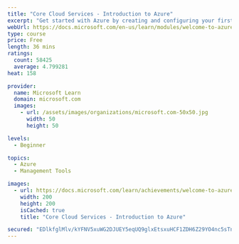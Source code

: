 ```yaml
---
title: "Core Cloud Services - Introduction to Azure"
excerpt: "Get started with Azure by creating and configuring your first website in the cloud."
webUrl: https://docs.microsoft.com/en-us/learn/modules/welcome-to-azure/
type: course
price: Free
length: 36 mins
ratings:
  count: 58425
  average: 4.799281
heat: 158

provider:
  name: Microsoft Learn
  domain: microsoft.com
  images:
    - url: /assets/images/organizations/microsoft.com-50x50.jpg
      width: 50
      height: 50

levels:
  - Beginner

topics:
  - Azure
  - Management Tools

images:
  - url: https://docs.microsoft.com/learn/achievements/welcome-to-azure-social.png
    width: 200
    height: 200
    isCached: true
    title: "Core Cloud Services - Introduction to Azure"

secured: "EDlkfglMlv/kYFNV5xuWG2DJUEY5eqUQ9glxEtsxuHCF1ZDH6Z29YO4nc5sTnJoOeUTrt+AV/cIoflXkH+xQjLvmApMwPKrFL9cSjjgyrHuXn6xZ4AONfb5/WXO9Zjbk3IGbxBlIzhEu91Q0X1omS1agimS3sW7uHs82T3mbw9mgmtC1TpC9MB9VL/YaKDBmJwJ4Fulamex+xauYgU3OlQVlYMdGAVvRxHwtd+M4ldbu/Brz9wxcz7aHV6wkg9udp/RGeOZSZAXan+uo8mtn4xvJclUf+Cc0bi/lwYb0mCPU/m1j7+8HrwIcSNuaxx6r/xAMTvxscBx8DsGMHC3VH8wHx9HuDuLV4IQ+8prb3XIPAG9ScQB3xXDPxoBogxi1Vk5sjXbOFwkIykNOOHed/g==;Hm6U17hIwE3VaIUh+rf7jg=="
---
```


